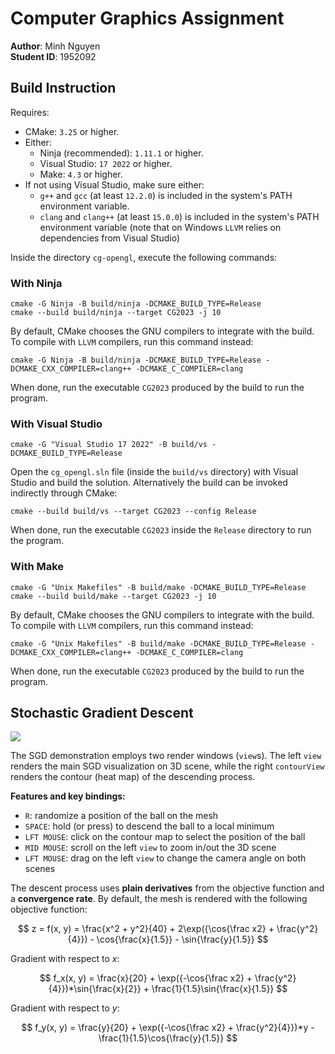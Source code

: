 # Computer Graphics Assignment
**Author**: Minh Nguyen  
**Student ID**: 1952092

## Build Instruction
Requires:
- CMake: `3.25` or higher.
- Either: 
  - Ninja (recommended): `1.11.1` or higher.
  - Visual Studio: `17 2022` or higher.
  - Make: `4.3` or higher.
- If not using Visual Studio, make sure either: 
  - `g++` and `gcc` (at least `12.2.0`) is included in the system's PATH environment variable.
  - `clang` and `clang++` (at least `15.0.0`) is included in the system's PATH environment variable 
  (note that on Windows `LLVM` relies on dependencies from Visual Studio)

Inside the directory `cg-opengl`, execute the following commands:

### With Ninja
```commandline
cmake -G Ninja -B build/ninja -DCMAKE_BUILD_TYPE=Release
cmake --build build/ninja --target CG2023 -j 10
```
By default, CMake chooses the GNU compilers to integrate with the build. To compile with `LLVM` compilers, run this 
command instead:
```commandline
cmake -G Ninja -B build/ninja -DCMAKE_BUILD_TYPE=Release -DCMAKE_CXX_COMPILER=clang++ -DCMAKE_C_COMPILER=clang
```
When done, run the executable `CG2023` produced by the build to run the program.

### With Visual Studio
```commandline
cmake -G "Visual Studio 17 2022" -B build/vs -DCMAKE_BUILD_TYPE=Release
```
Open the `cg_opengl.sln` file (inside the `build/vs` directory) with Visual Studio and build the solution. Alternatively 
the build can be invoked indirectly through CMake:
```commandline
cmake --build build/vs --target CG2023 --config Release
```
When done, run the executable `CG2023` inside the `Release` directory to run the program.

### With Make
```commandline
cmake -G "Unix Makefiles" -B build/make -DCMAKE_BUILD_TYPE=Release
cmake --build build/make --target CG2023 -j 10
```
By default, CMake chooses the GNU compilers to integrate with the build. To compile with `LLVM` compilers, run this 
command instead:
```commandline
cmake -G "Unix Makefiles" -B build/make -DCMAKE_BUILD_TYPE=Release -DCMAKE_CXX_COMPILER=clang++ -DCMAKE_C_COMPILER=clang
```
When done, run the executable `CG2023` produced by the build to run the program.

## Stochastic Gradient Descent
![](https://hackmd.io/_uploads/SJb5-ETq3.png)

The SGD demonstration employs two render windows (`view`s). The left `view` renders the main SGD visualization on 
3D scene, while the right `contourView` renders the contour (heat map) of the descending process.

**Features and key bindings:**
- `R`: randomize a position of the ball on the mesh
- `SPACE`: hold (or press) to descend the ball to a local minimum
- `LFT MOUSE`: click on the contour map to select the position of the ball
- `MID MOUSE`: scroll on the left `view` to zoom in/out the 3D scene
- `LFT MOUSE`: drag on the left `view` to change the camera angle on both scenes

The descent process uses **plain derivatives** from the objective function and a **convergence rate**. By default, the mesh is rendered with the following objective function:

$$
z = f(x, y) = \frac{x^2 + y^2}{40} + 2\exp({\cos{\frac x2} + \frac{y^2}{4}}) - \cos{\frac{x}{1.5}} - \sin{\frac{y}{1.5}}
$$

Gradient with respect to $x$:

$$
f_x(x, y) = \frac{x}{20} + \exp({-\cos{\frac x2} + \frac{y^2}{4}})*\sin{\frac{x}{2}} + \frac{1}{1.5}\sin{\frac{x}{1.5}}
$$

Gradient with respect to $y$:

$$
f_y(x, y) = \frac{y}{20} + \exp({-\cos{\frac x2} + \frac{y^2}{4}})*y - \frac{1}{1.5}\cos{\frac{y}{1.5}}
$$